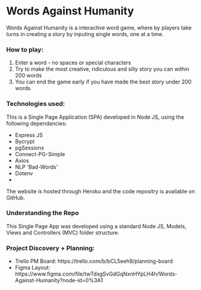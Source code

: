 <h1>Words Against Humanity</h1>

Words Against Humanity is a interactive word game, where by players take turns in creating a story by inputing single words, one at a time. 

<h3>How to play:</h3>
<ol>
    <li>Enter a word - no spaces or special characters</li>
    <li>Try to make the most creative, ridiculous and silly story you can within 200 words</li>
    <li>You can end the game early if you have made the best story under 200 words</li>
</ol> 

<h3>Technologies used:</h3>
This is a Single Page Application (SPA) developed in Node JS, using the following dependancies:

<ul>
    <li>Express JS</li>
    <li>Bycrypt</li>
    <li>pgSessions</li>
    <li>Connect-PG-Simple</li> 
    <li>Axios</li>
    <li>NLP 'Bad-Words'</li>
    <li>Dotenv</li>
    <li></li>
</ul>

The website is hosted through Heroku and the code repositry is available on GitHub.
<a href=""></a>


<h3>Understanding the Repo</h3>

This Single Page App was developed using a standard Node JS, Models, Views and Controllers (MVC) folder structure. 

<h3>Project Discovery + Planning:</h3>
<ul>
    <li>Trello PM Board: https://trello.com/b/bCL5eeh9/planning-board</li>
    <li>Figma Layout: https://www.figma.com/file/twTdxgSvGdGqNxnHYpLH4h/Words-Against-Humanity?node-id=0%3A1</li>
</ul>